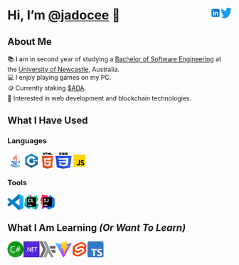 # Hi, I’m [@jadocee](https://github.com/jadocee) 👋 <!-- [<img align="right" alt="jadocee#4635" width="24px" height="24px" src="Icons/Discord-Logo-Color.svg" />][discord] --> [<img align="right" alt="@JaCee____" width="24px" height="24px" src="Icons/Logo blue.svg" />][twitter] [<img align="right" alt="LinkedIn" width="24px" height="24px" src="Icons/icons8-linkedin.svg" />][linkedin]

## About Me

📚 I am in second year of studying a <a href="https://www.newcastle.edu.au/degrees/bachelor-of-software-engineering-honours">Bachelor of Software Engineering</a> at the <a href="https://www.newcastle.edu.au/">University of Newcastle</a>, Australia.<br/>
💻 I enjoy playing games on my PC.<br/>
🪙 Currently staking <a href="https://cardano.org/">$ADA</a>.<br/>
🤔 Interested in web development and blockchain technologies.

<!--
- 👀 I’m interested in ...
- 🌱 I’m currently learning ...
- 💞️ I’m looking to collaborate on ...
-->
<!-- ## My Goals For 2022

- [ ] Pass Semester 1 at University
- [ ] Pass Semester 2 at University
- [ ] Learn and use C#
- [ ] Learn to create web UI and UX using Svelte
- [ ] Learn TypeScript
- [ ] Contribute to an open-source project for the first time
- [ ] Develop an ASP.NET Core Web App using Svelte and Vite for the frontend, and C# and .NET 6 for the backend
- [ ] Deploy a Plutus contract on the [Alonzo testnet](https://github.com/input-output-hk/Alonzo-testnet)
- [ ] Get some work experience (or at least apply for some 🙂) -->

## What I Have Used

### Languages

[<img align="left" alt="Java" width="36px" height="36px" src="Icons/icons8-java.svg" />][java]
[<img align="left" alt="C++" width="36px" height="36px" src="Icons/icons8-c++.svg" />][c++]
[<img align="left" alt="HTML5" width="36px" height="36px" src="Icons/HTML5_Logo.svg" />][html]
[<img align="left" alt="CSS" width="36px" height="36px" src="Icons/CSS3_logo_and_wordmark.svg" />][css]
[<img align="left" alt="JavaScript" width="36px" height="36px" src="Icons/icons8-javascript.svg" />][javascript]
<br/><br/>

### Tools

[<img align="left" alt="VSCode" width="36px" height="36px" src="Icons/vscode.svg" />][vscode]
[<img align="left" alt="CLion" width="36px" height="36px" src="Icons/CLion_icon.svg" />][clion]
[<img align="left" alt="IntelliJ IDEA" width="36px" height="36px" src="Icons/IntelliJ_IDEA_icon.svg" />][intellij]
<br/><br/>

## What I Am Learning *(Or Want To Learn)*

[<img align="left" alt="C#" width="36px" height="36px" src="Icons/464px-C_Sharp_wordmark.svg.png" />][cs]
[<img align="left" alt=".NET" width="36px" height="36px" src="Icons/NET_Logo.svg" />][.net]
[<img align="left" alt="Haskell" width="36px" height="36px" src="Icons/Haskell-Logo.svg" />][haskell]
[<img align="left" alt="Vite" width="36px" height="36px" src="Icons/vite-seeklogo.com.svg" />][vite]
[<img align="left" alt="Svelte" width="36px" height="36px" src="Icons/svelte-logo.svg" />][svelte]
[<img align="left" alt="TypeScript" width="36px" height="36px" src="Icons/ts-logo-512.svg" />][typescript]
<br/><br/>

<!-- Social -->
[twitter]: https://twitter.com/jadocee__
[linkedin]: https://www.linkedin.com/in/jaydon-cameron/

<!-- Languages -->
[typescript]: https://www.typescriptlang.org/
[react]: https://reactjs.org/
[.net]: https://dotnet.microsoft.com/
[haskell]: https://www.haskell.org/
[sass]: https://sass-lang.com/
[cs]: https://docs.microsoft.com/en-us/dotnet/csharp/
[vite]: https://vitejs.dev/

<!-- Frameworks -->
[svelte]: https://svelte.dev/

<!-- Tools -->
[vscode]: https://code.visualstudio.com/
[javascript]: https://www.javascript.com/
[clion]: https://www.jetbrains.com/clion/
[intellij]: https://www.jetbrains.com/idea/
[java]: https://www.java.com/en/
[c++]: https://www.cplusplus.com/
[html]: https://www.w3.org/html/
[css]: https://www.w3.org/Style/CSS/Overview.en.html

